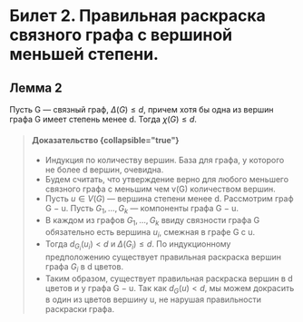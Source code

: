 # Билет 2. Правильная раскраска связного графа с вершиной меньшей степени.

## Лемма 2

Пусть G — связный граф, $\Delta(G) \le d$, причем хотя бы одна из
вершин графа G имеет степень менее d. Тогда $\chi(G) \le d$.

>#### Доказательство {collapsible="true"}
> - Индукция по количеству вершин. База для графа, у
    которого не более d вершин, очевидна.
> - Будем считать, что утверждение верно для любого меньшего
    связного графа с меньшим чем v(G) количеством вершин.
> - Пусть $u \in V(G)$ — вершина степени менее d. Рассмотрим
    граф G − u. Пусть $G_1, \dotsc , G_k$ — компоненты графа G − u.
> - В каждом из графов $G_1, \dotsc, G_k$ ввиду связности графа G
    обязательно есть вершина $u_i$, смежная в графе G с u.
> - Тогда $d_{G_i}(u_i) < d$ и $\Delta(G_i) \le d$. По индукционному
    предположению существует правильная раскраска вершин
    графа $G_i$ в d цветов.
> - Таким образом, существует правильная раскраска вершин в
    d цветов и у графа G − u. Так как $d_G(u) < d$, мы можем
    докрасить в один из цветов вершину u, не нарушая
    правильности раскраски графа.


